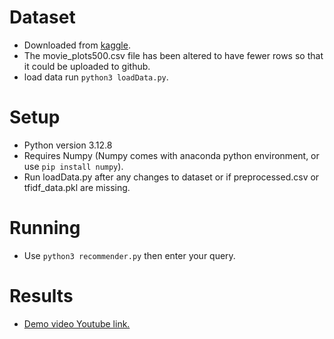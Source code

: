 # Dataset

- Downloaded from [kaggle](https://www.kaggle.com/datasets/kartikeychauhan/movie-plots).
- The movie_plots500.csv file has been altered to have fewer rows so that it could be uploaded to github.
- load data run `python3 loadData.py`.

# Setup

- Python version 3.12.8
- Requires Numpy (Numpy comes with anaconda python environment, or use `pip install numpy`).
- Run loadData.py after any changes to dataset or if preprocessed.csv or tfidf_data.pkl are missing.

# Running

- Use `python3 recommender.py` then enter your query.

# Results

- [Demo video Youtube link.](https://youtu.be/0L4kbb0Y2BM)

